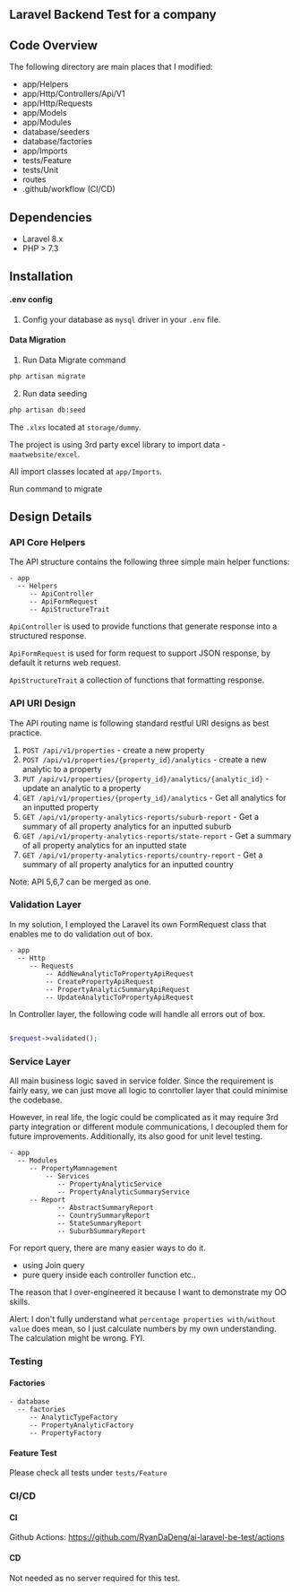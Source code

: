 ## Laravel Backend Test for a company


## Code Overview

The following directory are main places that I modified:

- app/Helpers
- app/Http/Controllers/Api/V1
- app/Http/Requests
- app/Models
- app/Modules
- database/seeders
- database/factories
- app/Imports
- tests/Feature
- tests/Unit
- routes
- .github/workflow (CI/CD)

## Dependencies

- Laravel 8.x
- PHP > 7.3

## Installation

#### .env config

1. Config your database as `mysql` driver in your `.env` file.

#### Data Migration

1. Run Data Migrate command

```bash
php artisan migrate
```

2. Run data seeding

```bash
php artisan db:seed
```

The `.xlxs` located at `storage/dummy`.

The project is using 3rd party excel library to import data - `maatwebsite/excel`.

All import classes located at `app/Imports`.

Run command to migrate


## Design Details

### API Core Helpers

The API structure contains the following three simple main helper functions:

````
- app
  -- Helpers
     -- ApiController
     -- ApiFormRequest
     -- ApiStructureTrait
````

`ApiController` is used to provide functions that generate response into a structured response.

`ApiFormRequest` is used for form request to support JSON response, by default it returns web request.

`ApiStructureTrait` a collection of functions that formatting response.


### API URI Design

The API routing name is following standard restful URI designs as best practice.

1. `POST /api/v1/properties`   - create a new property
2. `POST /api/v1/properties/{property_id}/analytics`  - create a new analytic to a property
3. `PUT /api/v1/properties/{property_id}/analytics/{analytic_id}`  - update an analytic to a property
4. `GET /api/v1/properties/{property_id}/analytics` - Get all analytics for an inputted property
5. `GET /api/v1/property-analytics-reports/suburb-report` - Get a summary of all property analytics for an inputted suburb
6. `GET /api/v1/property-analytics-reports/state-report` - Get a summary of all property analytics for an inputted state
7. `GET /api/v1/property-analytics-reports/country-report` - Get a summary of all property analytics for an inputted country


Note: API 5,6,7 can be merged as one.

### Validation Layer

In my solution, I employed the Laravel its own FormRequest class that enables me to do validation out of box.

````
- app
  -- Http
     -- Requests
         -- AddNewAnalyticToPropertyApiRequest
         -- CreatePropertyApiRequest
         -- PropertyAnalyticSummaryApiRequest
         -- UpdateAnalyticToPropertyApiRequest
````

In Controller layer, the following code will handle all errors out of box.

````php

$request->validated();

````

### Service Layer

All main business logic saved in service folder. Since the requirement is fairly easy, we can just move all logic to conrtoller layer that could minimise the codebase.

However, in real life, the logic could be complicated as it may require 3rd party integration or different module communications, I decoupled them for future improvements. Additionally, its also good for unit level testing.

````
- app
  -- Modules
     -- PropertyMamnagement
         -- Services
            -- PropertyAnalyticService
            -- PropertyAnalyticSummaryService
     -- Report
            -- AbstractSummaryReport
            -- CountrySummaryReport
            -- StateSummaryReport
            -- SuburbSummaryReport
````


For report query, there are many easier ways to do it.
- using Join query
- pure query inside each controller function
etc..

The reason that I over-engineered it because I want to demonstrate my OO skills.

Alert: I don't fully understand what `percentage properties with/without value` does mean, so I just calculate numbers by my own understanding. The calculation might be wrong. FYI.

### Testing


#### Factories

````
- database
  -- factories
     -- AnalyticTypeFactory
     -- PropertyAnalyticFactory
     -- PropertyFactory
````

#### Feature Test

Please check all tests under `tests/Feature`

### CI/CD

#### CI

Github Actions: https://github.com/RyanDaDeng/ai-laravel-be-test/actions

#### CD

Not needed as no server required for this test.
